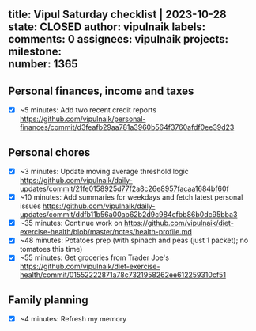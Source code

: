 title:	Vipul Saturday checklist | 2023-10-28
state:	CLOSED
author:	vipulnaik
labels:	
comments:	0
assignees:	vipulnaik
projects:	
milestone:	
number:	1365
--
## Personal finances, income and taxes

- [x] ~5 minutes: Add two recent credit reports https://github.com/vipulnaik/personal-finances/commit/d3feafb29aa781a3960b564f3760afdf0ee39d23

## Personal chores

- [x] ~3 minutes: Update moving average threshold logic https://github.com/vipulnaik/daily-updates/commit/21fe0158925d77f2a8c26e8957facaa1684bf60f
- [x] ~10 minutes: Add summaries for weekdays and fetch latest personal issues https://github.com/vipulnaik/daily-updates/commit/ddfb11b56a00ab62b2d9c984cfbb86b0dc95bba3
- [x] ~35 minutes: Continue work on https://github.com/vipulnaik/diet-exercise-health/blob/master/notes/health-profile.md
- [x] ~48 minutes: Potatoes prep (with spinach and peas (just 1 packet); no tomatoes this time)
- [x] ~55 minutes: Get groceries from Trader Joe's https://github.com/vipulnaik/diet-exercise-health/commit/01552222871a78c7321958262ee612259310cf51

## Family planning

- [x] ~4 minutes: Refresh my memory
